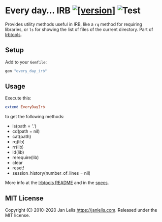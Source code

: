 # Every day… IRB [![[version]](https://badge.fury.io/rb/every_day_irb.svg)](https://badge.fury.io/rb/every_day_irb)  ![Test](https://github.com/janlelis/every_day_irb/workflows/Test/badge.svg)

Provides utility methods useful in IRB, like a `rq` method for requiring libraries, or `ls` for showing the list of files of the current directory. Part of [Irbtools](https://irb.tools).

## Setup

Add to your `Gemfile`:

```ruby
gem "every_day_irb"
```

## Usage

Execute this:

```ruby
extend EveryDayIrb
```

to get the following methods:

- ls(path = '.')
- cd(path = nil)
- cat(path)
- rq(lib)
- rr(lib)
- ld(lib)
- rerequire(lib)
- clear
- reset!
- session_history(number_of_lines = nil)

More info at the [Irbtools README](https://github.com/janlelis/irbtools#irbtools-methods) and in the [specs](https://github.com/janlelis/every_day_irb/blob/master/spec/every_day_irb_spec.rb).

## MIT License

Copyright (C) 2010-2020 Jan Lelis <https://janlelis.com>. Released under the MIT license.
